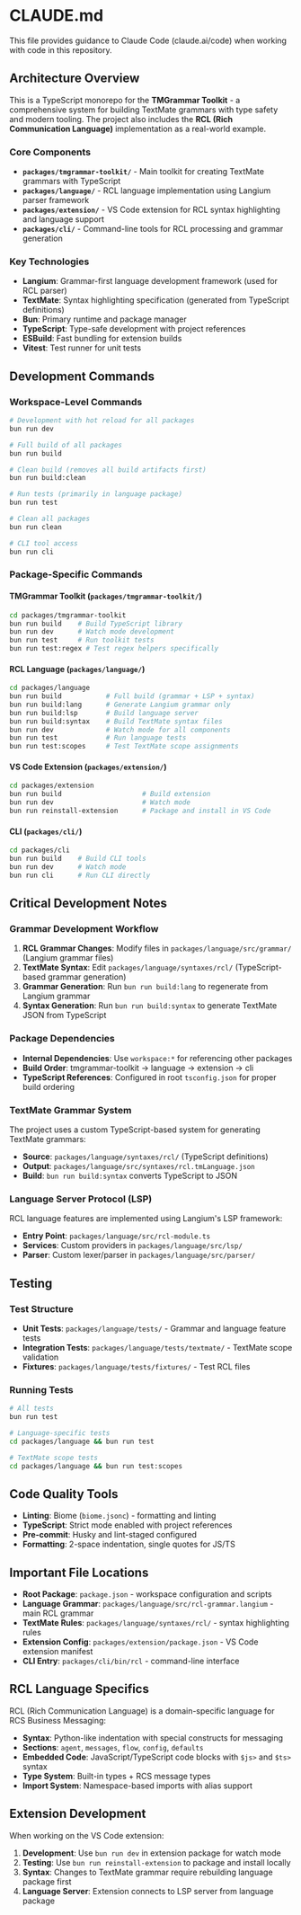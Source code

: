 # CLAUDE.md

This file provides guidance to Claude Code (claude.ai/code) when working with code in this repository.

## Architecture Overview

This is a TypeScript monorepo for the **TMGrammar Toolkit** - a comprehensive system for building TextMate grammars with type safety and modern tooling. The project also includes the **RCL (Rich Communication Language)** implementation as a real-world example.

### Core Components

- **`packages/tmgrammar-toolkit/`** - Main toolkit for creating TextMate grammars with TypeScript
- **`packages/language/`** - RCL language implementation using Langium parser framework
- **`packages/extension/`** - VS Code extension for RCL syntax highlighting and language support
- **`packages/cli/`** - Command-line tools for RCL processing and grammar generation

### Key Technologies

- **Langium**: Grammar-first language development framework (used for RCL parser)
- **TextMate**: Syntax highlighting specification (generated from TypeScript definitions)
- **Bun**: Primary runtime and package manager
- **TypeScript**: Type-safe development with project references
- **ESBuild**: Fast bundling for extension builds
- **Vitest**: Test runner for unit tests

## Development Commands

### Workspace-Level Commands

```bash
# Development with hot reload for all packages
bun run dev

# Full build of all packages
bun run build

# Clean build (removes all build artifacts first)
bun run build:clean

# Run tests (primarily in language package)
bun run test

# Clean all packages
bun run clean

# CLI tool access
bun run cli
```

### Package-Specific Commands

#### TMGrammar Toolkit (`packages/tmgrammar-toolkit/`)
```bash
cd packages/tmgrammar-toolkit
bun run build    # Build TypeScript library
bun run dev      # Watch mode development
bun run test     # Run toolkit tests
bun run test:regex # Test regex helpers specifically
```

#### RCL Language (`packages/language/`)
```bash
cd packages/language
bun run build           # Full build (grammar + LSP + syntax)
bun run build:lang      # Generate Langium grammar only
bun run build:lsp       # Build language server
bun run build:syntax    # Build TextMate syntax files
bun run dev             # Watch mode for all components
bun run test            # Run language tests
bun run test:scopes     # Test TextMate scope assignments
```

#### VS Code Extension (`packages/extension/`)
```bash
cd packages/extension
bun run build                    # Build extension
bun run dev                      # Watch mode
bun run reinstall-extension      # Package and install in VS Code
```

#### CLI (`packages/cli/`)
```bash
cd packages/cli
bun run build    # Build CLI tools
bun run dev      # Watch mode
bun run cli      # Run CLI directly
```

## Critical Development Notes

### Grammar Development Workflow

1. **RCL Grammar Changes**: Modify files in `packages/language/src/grammar/` (Langium grammar files)
2. **TextMate Syntax**: Edit `packages/language/syntaxes/rcl/` (TypeScript-based grammar generation)
3. **Grammar Generation**: Run `bun run build:lang` to regenerate from Langium grammar
4. **Syntax Generation**: Run `bun run build:syntax` to generate TextMate JSON from TypeScript

### Package Dependencies

- **Internal Dependencies**: Use `workspace:*` for referencing other packages
- **Build Order**: tmgrammar-toolkit → language → extension → cli
- **TypeScript References**: Configured in root `tsconfig.json` for proper build ordering

### TextMate Grammar System

The project uses a custom TypeScript-based system for generating TextMate grammars:
- **Source**: `packages/language/syntaxes/rcl/` (TypeScript definitions)
- **Output**: `packages/language/src/syntaxes/rcl.tmLanguage.json`
- **Build**: `bun run build:syntax` converts TypeScript to JSON

### Language Server Protocol (LSP)

RCL language features are implemented using Langium's LSP framework:
- **Entry Point**: `packages/language/src/rcl-module.ts`
- **Services**: Custom providers in `packages/language/src/lsp/`
- **Parser**: Custom lexer/parser in `packages/language/src/parser/`

## Testing

### Test Structure
- **Unit Tests**: `packages/language/tests/` - Grammar and language feature tests
- **Integration Tests**: `packages/language/tests/textmate/` - TextMate scope validation
- **Fixtures**: `packages/language/tests/fixtures/` - Test RCL files

### Running Tests
```bash
# All tests
bun run test

# Language-specific tests
cd packages/language && bun run test

# TextMate scope tests
cd packages/language && bun run test:scopes
```

## Code Quality Tools

- **Linting**: Biome (`biome.jsonc`) - formatting and linting
- **TypeScript**: Strict mode enabled with project references
- **Pre-commit**: Husky and lint-staged configured
- **Formatting**: 2-space indentation, single quotes for JS/TS

## Important File Locations

- **Root Package**: `package.json` - workspace configuration and scripts
- **Language Grammar**: `packages/language/src/rcl-grammar.langium` - main RCL grammar
- **TextMate Rules**: `packages/language/syntaxes/rcl/` - syntax highlighting rules
- **Extension Config**: `packages/extension/package.json` - VS Code extension manifest
- **CLI Entry**: `packages/cli/bin/rcl` - command-line interface

## RCL Language Specifics

RCL (Rich Communication Language) is a domain-specific language for RCS Business Messaging:
- **Syntax**: Python-like indentation with special constructs for messaging
- **Sections**: `agent`, `messages`, `flow`, `config`, `defaults`
- **Embedded Code**: JavaScript/TypeScript code blocks with `$js>` and `$ts>` syntax
- **Type System**: Built-in types + RCS message types
- **Import System**: Namespace-based imports with alias support

## Extension Development

When working on the VS Code extension:
1. **Development**: Use `bun run dev` in extension package for watch mode
2. **Testing**: Use `bun run reinstall-extension` to package and install locally
3. **Syntax**: Changes to TextMate grammar require rebuilding language package first
4. **Language Server**: Extension connects to LSP server from language package
